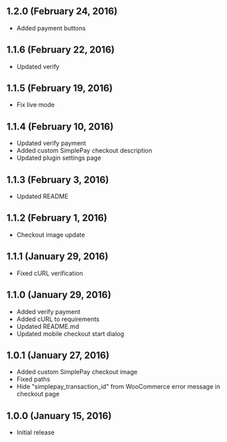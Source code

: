 ## 1.2.0 (February 24, 2016)
- Added payment buttons

## 1.1.6 (February 22, 2016)

- Updated verify

## 1.1.5 (February 19, 2016)

- Fix live mode

## 1.1.4 (February 10, 2016)

- Updated verify payment
- Added custom SimplePay checkout description
- Updated plugin settings page

## 1.1.3 (February 3, 2016)

- Updated README

## 1.1.2 (February 1, 2016)

- Checkout image update

## 1.1.1 (January 29, 2016)

- Fixed cURL verification

## 1.1.0 (January 29, 2016)

- Added verify payment
- Added cURL to requirements
- Updated README.md
- Updated mobile checkout start dialog

## 1.0.1 (January 27, 2016)

- Added custom SimplePay checkout image
- Fixed paths
- Hide "simplepay_transaction_id" from WooCommerce error message in checkout page

## 1.0.0 (January 15, 2016)

- Initial release
